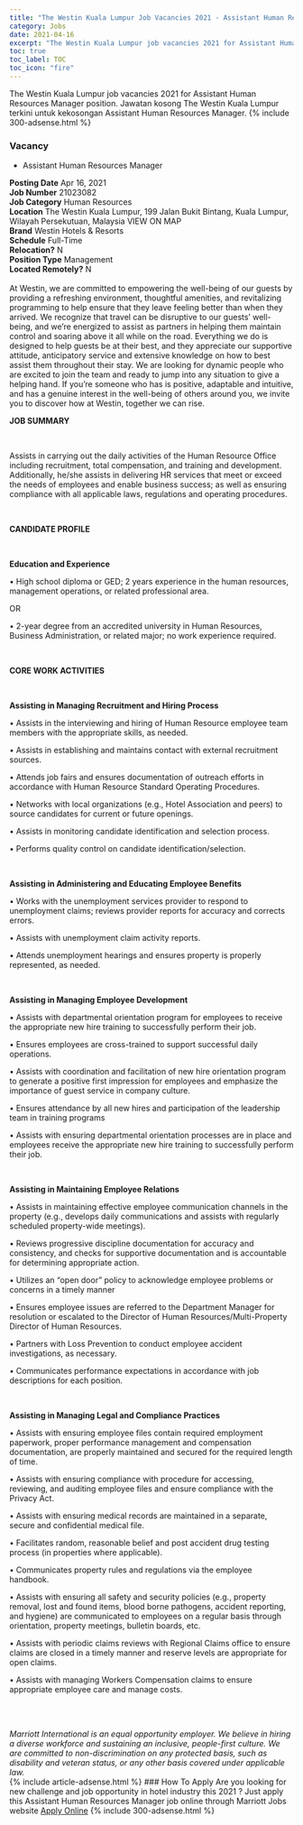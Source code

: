 ```yaml
---
title: "The Westin Kuala Lumpur Job Vacancies 2021 - Assistant Human Resources Manager" 
category: Jobs 
date: 2021-04-16 
excerpt: "The Westin Kuala Lumpur job vacancies 2021 for Assistant Human Resources Manager position. Jawatan kosong The Westin Kuala Lumpur terkini untuk kekosongan Assistant Human Resources Manager." 
toc: true 
toc_label: TOC 
toc_icon: "fire" 
--- 
```


The Westin Kuala Lumpur job vacancies 2021 for Assistant Human Resources Manager position. Jawatan kosong The Westin Kuala Lumpur terkini untuk kekosongan Assistant Human Resources Manager. 
{% include 300-adsense.html %} 
### Vacancy 
- Assistant Human Resources Manager 
<div><div><b>Posting Date</b> Apr 16, 2021<br><b>Job Number</b> 21023082<br><b>Job Category</b> Human Resources<br><b>Location</b> The Westin Kuala Lumpur, 199  Jalan Bukit Bintang, Kuala Lumpur, Wilayah Persekutuan, Malaysia VIEW ON MAP<br><b>Brand</b> Westin Hotels &amp; Resorts<br><b>Schedule</b> Full-Time<br><b>Relocation?</b> N<br><b>Position Type</b> Management<br><b>Located Remotely?</b> N<br><br>At Westin, we are committed to empowering the well-being of our guests by providing a refreshing environment, thoughtful amenities, and revitalizing programming to help ensure that they leave feeling better than when they arrived. We recognize that travel can be disruptive to our guests&#8217; well-being, and we&#8217;re energized to assist as partners in helping them maintain control and soaring above it all while on the road. Everything we do is designed to help guests be at their best, and they appreciate our supportive attitude, anticipatory service and extensive knowledge on how to best assist them throughout their stay. We are looking for dynamic people who are excited to join the team and ready to jump into any situation to give a helping hand. If you&#8217;re someone who has is positive, adaptable and intuitive, and has a genuine interest in the well-being of others around you, we invite you to discover how at Westin, together we can rise.<br></div><div> <p><strong>JOB SUMMARY</strong></p> <p>&#160;</p> <p>Assists in carrying out the daily activities of the Human Resource Office including recruitment, total compensation, and training and development. Additionally, he/she assists in delivering HR services that meet or exceed the needs of employees and enable business success; as well as ensuring compliance with all applicable laws, regulations and operating procedures.</p> <p>&#160;</p> <p><strong>CANDIDATE PROFILE </strong></p> <p>&#160;</p> <p><strong>Education and Experience</strong></p> <p>&#8226; High school diploma or GED; 2 years experience in the human resources, management operations, or related professional area.</p> <p>OR</p> <p>&#8226; 2-year degree from an accredited university in Human Resources, Business Administration, or related major; no work experience required.</p> <p>&#160;</p> <p><strong>CORE WORK ACTIVITIES</strong></p> <p>&#160;</p> <p><strong>Assisting in Managing Recruitment and Hiring Process</strong></p> <p>&#8226; Assists in the interviewing and hiring of Human Resource employee team members with the appropriate skills, as needed.</p> <p>&#8226; Assists in establishing and maintains contact with external recruitment sources.</p> <p>&#8226; Attends job fairs and ensures documentation of outreach efforts in accordance with Human Resource Standard Operating Procedures.</p> <p>&#8226; Networks with local organizations (e.g., Hotel Association and peers) to source candidates for current or future openings.</p> <p>&#8226; Assists in monitoring candidate identification and selection process.</p> <p>&#8226; Performs quality control on candidate identification/selection.</p> <p>&#160;</p> <p><strong>Assisting in Administering and Educating Employee Benefits</strong></p> <p>&#8226; Works with the unemployment services provider to respond to unemployment claims; reviews provider reports for accuracy and corrects errors.</p> <p>&#8226; Assists with unemployment claim activity reports.</p> <p>&#8226; Attends unemployment hearings and ensures property is properly represented, as needed.</p> <p>&#160;</p> <p><strong>Assisting in Managing Employee Development</strong></p> <p>&#8226; Assists with departmental orientation program for employees to receive the appropriate new hire training to successfully perform their job.</p> <p>&#8226; Ensures employees are cross-trained to support successful daily operations.</p> <p>&#8226; Assists with coordination and facilitation of new hire orientation program to generate a positive first impression for employees and emphasize the importance of guest service in company culture.</p> <p>&#8226; Ensures attendance by all new hires and participation of the leadership team in training programs</p> <p>&#8226; Assists with ensuring departmental orientation processes are in place and employees receive the appropriate new hire training to successfully perform their job.</p> <p>&#160;</p> <p><strong>Assisting in Maintaining Employee Relations</strong></p> <p>&#8226; Assists in maintaining effective employee communication channels in the property (e.g., develops daily communications and assists with regularly scheduled property-wide meetings).</p> <p>&#8226; Reviews progressive discipline documentation for accuracy and consistency, and checks for supportive documentation and is accountable for determining appropriate action.</p> <p>&#8226; Utilizes an &#8220;open door&#8221; policy to acknowledge employee problems or concerns in a timely manner</p> <p>&#8226; Ensures employee issues are referred to the Department Manager for resolution or escalated to the Director of Human Resources/Multi-Property Director of Human Resources.</p> <p>&#8226; Partners with Loss Prevention to conduct employee accident investigations, as necessary.</p> <p>&#8226; Communicates performance expectations in accordance with job descriptions for each position.</p> <p>&#160;</p> <p><strong>Assisting in Managing Legal and Compliance Practices</strong></p> <p>&#8226; Assists with ensuring employee files contain required employment paperwork, proper performance management and compensation documentation, are properly maintained and secured for the required length of time.</p> <p>&#8226; Assists with ensuring compliance with procedure for accessing, reviewing, and auditing employee files and ensure compliance with the Privacy Act.</p> <p>&#8226; Assists with ensuring medical records are maintained in a separate, secure and confidential medical file.</p> <p>&#8226; Facilitates random, reasonable belief and post accident drug testing process (in properties where applicable).</p> <p>&#8226; Communicates property rules and regulations via the employee handbook.</p> <p>&#8226; Assists with ensuring all safety and security policies (e.g., property removal, lost and found items, blood borne pathogens, accident reporting, and hygiene) are communicated to employees on a regular basis through orientation, property meetings, bulletin boards, etc.</p> <p>&#8226; Assists with periodic claims reviews with Regional Claims office to ensure claims are closed in a timely manner and reserve levels are appropriate for open claims.</p> <p>&#8226; Assists with managing Workers Compensation claims to ensure appropriate employee care and manage costs.</p> <p>&#160;</p> </div> <div> &#160;</div> <em>Marriott International is an equal opportunity employer.&#160;We believe in hiring a diverse workforce and sustaining an inclusive, people-first culture.&#160;We are committed to non-discrimination on&#160;any&#160;protected&#160;basis, such as disability and veteran status, or any other basis covered under applicable law.</em><br></div> 
{% include article-adsense.html %} 
### How To Apply 
Are you looking for new challenge and job opportunity in hotel industry this 2021 ?
Just apply this Assistant Human Resources Manager job online through Marriott Jobs website 
<a href="https://jobs.marriott.com/marriott/jobs/21023082?lang=en-us" class="btn btn--info" target="_blank" rel="nofollow noopenner">Apply Online</a> 
{% include 300-adsense.html %} 